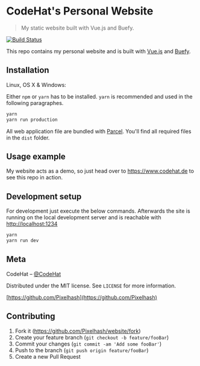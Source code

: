 # CodeHat's Personal Website

> My static website built with Vue.js and Buefy.

[![Build Status][travis-image]][travis-url]

This repo contains my personal website and is built with [Vue.js](https://vuejs.org/) and [Buefy](https://buefy.github.io/#/).

## Installation

Linux, OS X & Windows:

Either `npm` or `yarn` has to be installed. `yarn` is recommended and used in the following paragraphes.

```sh
yarn
yarn run production
```

All web application file are bundled with [Parcel](https://parceljs.org/).
You'll find all required files in the `dist` folder.

## Usage example

My website acts as a demo, so just head over to <https://www.codehat.de> to see this repo in action.

## Development setup

For development just execute the below commands. Afterwards the site is running on the local development server and is reachable with <http://localhost:1234>

```sh
yarn
yarn run dev
```

## Meta

CodeHat – [@CodeHat](https://twitter.com/CodeHat)

Distributed under the MIT license. See ``LICENSE`` for more information.

[https://github.com/Pixelhash](https://github.com/Pixelhash)

## Contributing

1. Fork it (<https://github.com/Pixelhash/website/fork>)
2. Create your feature branch (`git checkout -b feature/fooBar`)
3. Commit your changes (`git commit -am 'Add some fooBar'`)
4. Push to the branch (`git push origin feature/fooBar`)
5. Create a new Pull Request

<!-- Markdown link & img dfn's -->
[travis-image]: https://travis-ci.org/Pixelhash/website.svg?branch=master
[travis-url]: https://travis-ci.org/Pixelhash/website
[wiki]: https://github.com/yourname/yourproject/wiki
